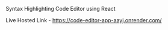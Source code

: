 Syntax Highlighting Code Editor using React

Live Hosted Link - https://code-editor-app-aayj.onrender.com/

